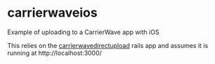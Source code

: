 carrierwaveios
==============

Example of uploading to a CarrierWave app with iOS

This relies on the [carrierwavedirectupload](https://github.com/ornlabs/carrierwavedirectupload) rails app and assumes it is running at http://localhost:3000/
